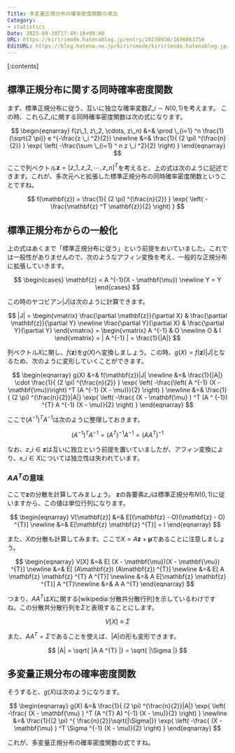 ```yaml
---
Title: 多変量正規分布の確率密度関数の導出
Category:
- statistics
Date: 2023-09-30T17:49:18+09:00
URL: https://kiririmode.hatenablog.jp/entry/20230930/1696063758
EditURL: https://blog.hatena.ne.jp/kiririmode/kiririmode.hatenablog.jp/atom/entry/820878482971906242
---
```


[:contents]

## 標準正規分布に関する同時確率密度関数

まず、標準正規分布に従う、互いに独立な確率変数$Z\_i \sim N(0, 1)$を考えます。
この時、これら$Z\_i$に関する同時確率密度関数は次の式になります。

$$
\begin{eqnarray}
f(z\_1, z\_2, \cdots, z\_n) &=& \prod \_{i=1} ^n \frac{1}{\sqrt{2 \pi}} e ^{-\frac{z \_i ^2}{2}} \newline
  &=& \frac{1}{ (2 \pi) ^{\frac{n}{2}} } \exp{ \left( -\frac{\sum \_{i=1} ^ n z \_i ^2}{2} \right) }
\end{eqnarray}
$$

ここで列ベクトル$\mathbf{z}=[z\_1, z\_2, \cdots, z\_n ] ^T$を考えると、上の式は次のように記述できます。これが、多次元へと拡張した標準正規分布の同時確率密度関数ということですね。

$$
f(\mathbf{z}) = \frac{1}{ (2 \pi) ^{\frac{n}{2}} } \exp{ \left( -\frac{\mathbf{z} ^T \mathbf{z}}{2} \right) }
$$

## 標準正規分布からの一般化

上の式はあくまで「標準正規分布に従う」という前提をおいていました。これでは一般性がありませんので、次のようなアフィン変換を考え、一般的な正規分布に拡張していきます。

$$
\begin{cases}
  \mathbf{z} = A ^{-1}(X - \mathbf{\mu}) \newline
  Y = Y
\end{cases}
$$

この時のヤコビアン$|J|$は次のように計算できます。

$$
  |J| = \begin{vmatrix}
    \frac{\partial \mathbf{z}}{\partial X} & \frac{\partial \mathbf{z}}{\partial Y} \newline
    \frac{\partial Y}{\partial X} & \frac{\partial Y}{\partial Y}
  \end{vmatrix}
   = \begin{vmatrix}
    A ^{-1} & O \newline
    O & I
  \end{vmatrix} = | A ^{-1} | = \frac{1}{|A|}
$$

列ベクトル$X$に関し、$f(\mathbf{z})$を$g(X)$へ変換しましょう。この時、$g(X) = f(\mathbf{z})|J|$となるため、次のように変形していくことができます。

$$
\begin{eqnarray}
g(X) &=& f(\mathbf{z})|J| \newline
  &=& \frac{1}{|A|} \cdot \frac{1}{ (2 \pi) ^{\frac{n}{2}} } \exp{ \left( -\frac{\left( A ^{-1} (X - \mathbf{\mu})\right) ^T (A ^{-1} (X - \mu))}{2} \right) } \newline
  &=& \frac{1}{ (2 \pi) ^{\frac{n}{2}}|A|} \exp{  \left( -\frac{ (X - \mathbf{\mu} ) ^T (A ^ {-1}) ^{T} A ^{-1} (X - \mu)}{2} \right) }
\end{eqnarray}
$$

ここで$(A ^ {-1}) ^{T} A ^{-1}$は次のように整理しておきます。

$$
(A ^ {-1}) ^{T} A ^{-1} = (A ^{T}) ^{-1} A ^{-1} = (A A ^{T}) ^{-1}
$$

なお、$z\_i \in \mathbf{z}$は互いに独立という前提を置いていましたが、アフィン変換により、$x\_i \in X$については独立性は失われています。

### $AA ^{T}$の意味

ここで$\mathbf{z}$の分散を計算してみましょう。
$\mathbf{z}$の各要素$z\_i$は標準正規分布$N(0,1)$に従いますから、この値は単位行列になります。

$$
\begin{eqnarray}
V[\mathbf{z}] &=& E[(\mathbf{z} - O)(\mathbf{z} - O) ^{T}] \newline
  &=& E[\mathbf{z} \mathbf{z} ^{T}] = I
\end{eqnarray}
$$

また、$X$の分散も計算してみます。ここで$X = A\mathbf{z} + \mathbf{\mu}$であることに注意しましょう。

$$
\begin{eqnarray}
V[X] &=& E[ (X - \mathbf{\mu})(X - \mathbf{\mu}) ^{T}] \newline
  &=& E[ (A\mathbf{z}) (A\mathbf{z}) ^{T}] \newline
  &=& E[ A \mathbf{z} \mathbf{z} ^{T} A ^{T}] \newline
  &=& A E[\mathbf{z} \mathbf{z} ^{T}] A ^{T}\newline
  &=& A A ^{T}
\end{eqnarray}
$$

つまり、$A A ^{T}$は$X$に関する[wikipedia:分散共分散行列]を示しているわけですね。この分散共分散行列を$\Sigma$と表現することにします。

$$
V[X] \equiv \Sigma
$$

また、$A A ^{T}=\Sigma$であることを使えば、$|A|$の形も変形できます。

$$
|A| = \sqrt{ |A A ^{T} |} = \sqrt{ |\Sigma |}
$$

## 多変量正規分布の確率密度関数

そうすると、$g(X)$は次のようになります。

$$
\begin{eqnarray}
g(X) &=& \frac{1}{ (2 \pi) ^{\frac{n}{2}}|A|} \exp{  \left( -\frac{ (X - \mathbf{\mu} ) ^T (A ^{T} A) ^{-1} (X - \mu)}{2} \right) } \newline
  &=& \frac{1}{(2 \pi) ^{ \frac{n}{2}}\sqrt{|\Sigma|}} \exp{  \left( -\frac{ (X - \mathbf{\mu} ) ^T \Sigma ^{-1} (X - \mu)}{2} \right) }
\end{eqnarray}
$$

これが、多変量正規分布の確率密度関数の式ですね。
